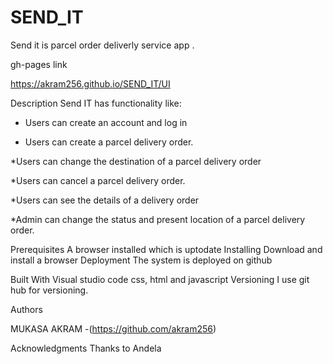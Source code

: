 # SEND_IT

Send it  is parcel order deliverly service app .

gh-pages link

https://akram256.github.io/SEND_IT/UI



Description
Send IT  has functionality like:

* Users can create an account and log in

* Users can create a parcel delivery order.

*Users can change the destination of a parcel delivery order

*Users can cancel a parcel delivery order. 

*Users can see the details of a delivery order

*Admin can change the ​status​ and ​present​ ​location​ of a parcel delivery order. 


Prerequisites
A browser installed which is uptodate
Installing
Download and install a browser
Deployment
The system is deployed on github


Built With
Visual studio code
css, html and javascript
Versioning
I use git hub for versioning.


Authors


MUKASA AKRAM -(https://github.com/akram256)


Acknowledgments
Thanks to Andela
